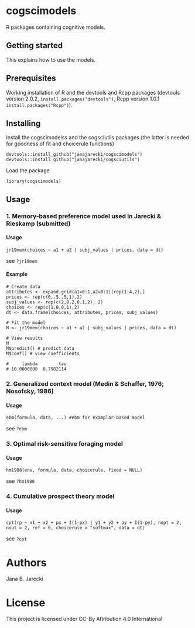 # cogscimodels

R packages containing cognitive models.

## Getting started
This explains how to use the models. 

## Prerequisites
Working installation of R and the devtools and Rcpp packages (devtools version 2.0.2, `install.packages("devtools")`, Rcpp version 1.0.1 `install.packages("Rcpp")`).

## Installing
Install the cogscimodelss and the cogsciutils packages (the latter is needed for goodness of fit and choicerule functions)

    devtools::install_github("janajarecki/cogscimodels")
    devtools::install_github("janajarecki/cogsciutils")
    
Load the package

    library(cogscimodels)
    
## Usage
### 1. Memory-based preference model used in Jarecki & Rieskamp (submitted)
#### Usage
    jr19mem(choices ~ a1 + a2 | subj_values | prices, data = dt)
see `?jr19mem`
#### Example
    # Create data
    attributes <- expand.grid(a1=0:1,a2=0:1)[rep(1:4,2),]
    prices <- rep(c(0,.5,.5,1),2)
    subj_values <- rep(c(2,0.2,0.1,2), 2)
    choices <- rep(c(1,0,0,1),2)
    dt <- data.frame(choices, attributes, prices, subj_values)

    # Fit the model
    M <- jr19mem(choices ~ a1 + a2 | subj_values | prices, data = dt)
    
    # View results
    M
    M$predict() # predict data
    M$coef() # view coefficients
    
    #     lambda        tau 
    # 10.0000000  0.7982114
### 2. Generalized context model (Medin & Schaffer, 1976; Nosofsky, 1986)
#### Usage
    ebm(formula, data, ...) #ebm for examplar-based model
see `?ebm`
### 3. Optimal risk-sensitive foraging model
#### Usage
    hm1988(env, formula, data, choicerule, fixed = NULL)
see `?hm1988`
### 4. Cumulative prospect theory model
#### Usage
    cpt(rp ~ x1 + x2 + px + I(1-px) | y1 + y2 + py + I(1-py), nopt = 2, nout = 2, ref = 0, choicerule = "softmax", data = dt)
see `?cpt`
    
# Authors
Jana B. Jarecki

# License
This project is licensed under CC-By Attribution 4.0 International
